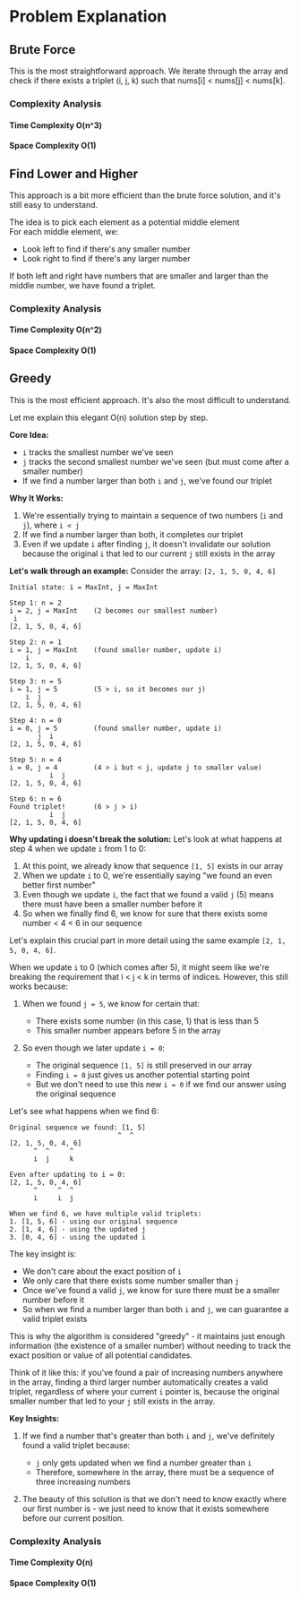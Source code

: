 # Problem Explanation

## Brute Force
This is the most straightforward approach. We iterate through the array and check if there exists a triplet (i, j, k) such that nums[i] < nums[j] < nums[k].

### Complexity Analysis
#### Time Complexity O(n^3)
#### Space Complexity O(1)

## Find Lower and Higher
This approach is a bit more efficient than the brute force solution, and it's still easy to understand.<br>

The idea is to pick each element as a potential middle element<br>
For each middle element, we:<br>
- Look left to find if there's any smaller number
- Look right to find if there's any larger number

If both left and right have numbers that are smaller and larger than the middle number, we have found a triplet.

### Complexity Analysis
#### Time Complexity O(n^2)
#### Space Complexity O(1)

## Greedy
This is the most efficient approach. It's also the most difficult to understand.<br>

Let me explain this elegant O(n) solution step by step.

**Core Idea:**
- `i` tracks the smallest number we've seen
- `j` tracks the second smallest number we've seen (but must come after a smaller number)
- If we find a number larger than both `i` and `j`, we've found our triplet

**Why It Works:**
1. We're essentially trying to maintain a sequence of two numbers (`i` and `j`), where `i < j`
2. If we find a number larger than both, it completes our triplet
3. Even if we update `i` after finding `j`, it doesn't invalidate our solution because the original `i` that led to our current `j` still exists in the array

**Let's walk through an example:**
Consider the array: `[2, 1, 5, 0, 4, 6]`

```
Initial state: i = MaxInt, j = MaxInt

Step 1: n = 2
i = 2, j = MaxInt    (2 becomes our smallest number)
 i
[2, 1, 5, 0, 4, 6]

Step 2: n = 1
i = 1, j = MaxInt    (found smaller number, update i)
    i
[2, 1, 5, 0, 4, 6]

Step 3: n = 5
i = 1, j = 5         (5 > i, so it becomes our j)
    i  j
[2, 1, 5, 0, 4, 6]

Step 4: n = 0
i = 0, j = 5         (found smaller number, update i)
       j  i
[2, 1, 5, 0, 4, 6]

Step 5: n = 4
i = 0, j = 4         (4 > i but < j, update j to smaller value)
          i  j
[2, 1, 5, 0, 4, 6]

Step 6: n = 6
Found triplet!       (6 > j > i)
          i  j
[2, 1, 5, 0, 4, 6]
```

**Why updating i doesn't break the solution:**
Let's look at what happens at step 4 when we update `i` from 1 to 0:
1. At this point, we already know that sequence `[1, 5]` exists in our array
2. When we update `i` to 0, we're essentially saying "we found an even better first number"
3. Even though we update `i`, the fact that we found a valid `j` (5) means there must have been a smaller number before it
4. So when we finally find 6, we know for sure that there exists some number < 4 < 6 in our sequence

Let's explain this crucial part in more detail using the same example `[2, 1, 5, 0, 4, 6]`.

When we update `i` to 0 (which comes after 5), it might seem like we're breaking the requirement that i < j < k in terms of indices. However, this still works because:

1. When we found `j = 5`, we know for certain that:
   - There exists some number (in this case, 1) that is less than 5
   - This smaller number appears before 5 in the array

2. So even though we later update `i = 0`:
   - The original sequence `[1, 5]` is still preserved in our array
   - Finding `i = 0` just gives us another potential starting point
   - But we don't need to use this new `i = 0` if we find our answer using the original sequence

Let's see what happens when we find 6:
````
Original sequence we found: [1, 5]
                           ^  ^
[2, 1, 5, 0, 4, 6]
      ^  ^     ^
      i  j     k

Even after updating to i = 0:
[2, 1, 5, 0, 4, 6]
      ^     ^  ^
      i     i  j

When we find 6, we have multiple valid triplets:
1. [1, 5, 6] - using our original sequence
2. [1, 4, 6] - using the updated j
3. [0, 4, 6] - using the updated i
````

The key insight is:
- We don't care about the exact position of `i`
- We only care that there exists some number smaller than `j`
- Once we've found a valid `j`, we know for sure there must be a smaller number before it
- So when we find a number larger than both `i` and `j`, we can guarantee a valid triplet exists

This is why the algorithm is considered "greedy" - it maintains just enough information (the existence of a smaller number) without needing to track the exact position or value of all potential candidates.

Think of it like this: if you've found a pair of increasing numbers anywhere in the array, finding a third larger number automatically creates a valid triplet, regardless of where your current `i` pointer is, because the original smaller number that led to your `j` still exists in the array.

**Key Insights:**
1. If we find a number that's greater than both `i` and `j`, we've definitely found a valid triplet because:
   - `j` only gets updated when we find a number greater than `i`
   - Therefore, somewhere in the array, there must be a sequence of three increasing numbers

2. The beauty of this solution is that we don't need to know exactly where our first number is - we just need to know that it exists somewhere before our current position.

### Complexity Analysis
#### Time Complexity O(n)
#### Space Complexity O(1)
